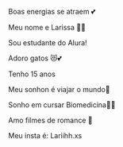 Boas energias se atraem 💕

Meu nome e Larissa 💋💍

Sou estudante do Alura!

Adoro gatos 😻💕

Tenho 15 anos

Meu sonhon é viajar o mundo🛫

Sonho em cursar Biomedicina💉🤍

Amo filmes de romance 💖

Meu insta é: Lariihh.xs
